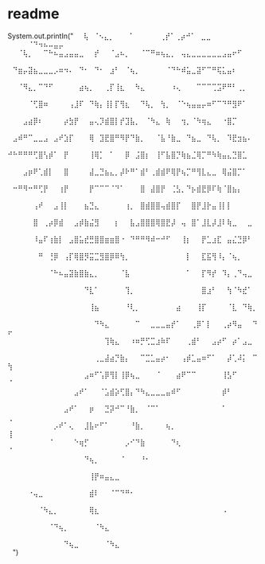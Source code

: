 # readme
System.out.printIn("⠀⠀⢧⠀⠈⠢⣄⡀⠀⠀⠀⠁⠀⠀⠀⠀⠀⢀⡞⠁⢀⡴⠚⠁⠀⣀⣀⠀⠀⠀⠀⠀⠀⠀⠀⠀⠀⠀⠀⠀⠈⠙⠲⠦⠤⣤⡤⠀⠀⠀
⠀⠀⠈⢧⡀⠀⠀⠉⠓⠦⣤⣠⣤⣤⣀⠀⠀⡞⠀⠀⠈⣠⠦⡀⠀⠀⠈⠉⠛⠶⢦⣄⡀⠀⢤⣄⣀⣀⣀⣀⣀⣀⣠⣤⠖⠋⠀⠀⠀⠀
⠀⠙⣶⡤⣽⣦⣀⣀⣀⡠⠶⠲⠄⠀⠙⠂⠀⠙⠂⠀⣰⠃⠀⠈⢦⡀⠀⠀⠀⠀⠀⠈⠙⠓⠾⣥⣀⣽⠋⠉⠛⢯⣅⣤⠆⠀⠀⠀⠀⠀
⠀⠀⠈⠻⣄⡀⠉⠙⠋⠀⠀⠀⠀⠀⣴⢦⡀⠀⠀⢀⡏⢸⣆⠀⠀⠳⣄⠀⠀⠀⠀⠀⠰⢄⠀⠀⠀⠉⠉⠉⢉⣩⠟⠛⠃⢀⡀⠀⠀⠀
⠀⠀⠀⠀⠈⢋⣿⠶⠀⠀⠀⠀⢠⣸⠏⠀⠙⢷⡄⢸⡇⡏⢻⣆⠀⠀⠙⢧⡀⠀⢳⡀⠀⠈⠑⢦⣤⣤⡤⠶⠋⠉⠙⠛⣻⠟⠁⠀⠀⠀
⠀⠀⠀⣠⣴⡿⠆⠀⠀⠀⠀⡴⣳⡟⠀⠀⣤⢄⡹⣾⣿⡇⡞⣹⣧⡀⠀⠈⠳⣄⠀⢷⠀⠀⢲⡀⠈⠳⢶⣄⠀⠀⠐⣿⡉⠀⠀⠀⠀⠀
⠀⣠⠾⠛⠉⣀⣀⣠⠀⣠⠞⣱⡏⠀⠀⠀⢿⠀⣹⣟⣿⠛⠻⡟⠙⣷⡀⠀⠀⠈⣧⠘⣷⣀⠀⠙⣦⣀⠀⠙⢧⡀⠀⠹⣟⣲⣦⠄⠀⠀
⠚⠓⠛⠛⠛⢋⣿⢣⡾⠁⠀⡟⠀⠀⠀⠀⢸⢿⡁⠀⠁⠀⠀⡿⠀⣨⣿⡆⠀⢸⠋⣧⣿⡙⢷⣦⣈⢿⡉⠛⠳⢷⣤⣄⣙⣿⣁⠀⠀⠀
⠀⠀⠀⣠⡶⠟⢁⣾⡇⠀⠀⣿⠀⠀⠀⠀⣼⣀⣙⣦⣄⡀⡼⠗⠛⠁⣾⠃⢀⣾⣾⠟⢿⡟⢦⡉⠛⢻⣇⣄⣀⠀⢿⣬⣿⡉⠁⠀⠀⠀
⠀⠒⠛⠻⠒⠛⢋⡟⠀⠀⢰⡟⠀⠀⠀⠀⡟⠉⠉⠉⠈⠙⠁⠀⠀⠀⣿⠀⣼⣿⡟⠀⢈⣣⡀⠙⡦⣾⣟⡿⠏⢷⠈⣿⣦⡄⠀⠀⠀⠀
⠀⠀⠀⠀⠀⢠⠞⠀⠀⣠⢸⡇⠀⠀⠀⣦⣙⣄⠀⠀⠀⠀⠀⢰⡀⠀⣿⣾⣿⣿⢤⣾⣿⡏⠀⠀⣿⡟⣸⡗⣤⢸⡇⡇⠀⠀⠀⠀⠀⠀
⠀⠀⠀⠀⠀⣿⠀⢀⡴⡿⣾⠀⠀⣠⡾⣷⣬⣻⠀⠀⠀⡆⠀⠀⣧⣠⣿⣿⣿⢿⣿⣟⡼⠀⢤⠀⣿⠁⣸⣇⡼⣸⠇⢷⣀⠀⠀⣀⠀⠀
⠀⠀⠀⠀⠀⠸⣤⠏⢰⣷⡇⠀⣠⣿⣥⣞⣛⣿⣿⣶⣶⣿⠐⠀⠙⠛⠛⠻⠾⠒⠚⠋⠀⠀⢸⡆⠀⠀⡟⣁⣰⣏⠀⣤⣌⣙⡿⠃⠀⠀
⠀⠀⠀⠀⠀⠀⠛⠀⢘⡿⠀⢠⡏⢿⣿⡻⣭⣉⣻⣿⡿⠿⢳⡀⠀⠀⠀⠀⠀⠀⠀⠀⠀⠀⠀⡇⠀⠀⣏⣯⢻⠸⡄⠈⢦⡀⠀⠀⠀⠀
⠀⠀⠀⠀⠀⠀⠀⠀⠈⠓⠦⣤⣽⣷⣿⣷⣄⡀⠀⠀⠀⠀⠈⣧⠀⠀⠀⠀⠀⠀⠀⠀⠀⠀⠀⠁⠀⠀⡏⠻⡞⠀⠹⡄⢀⠙⢤⣀⠀⠀
⠀⠀⠀⠀⠀⠀⠀⠀⠀⠀⠀⠀⠀⠀⠀⠙⣇⠁⠀⠀⠀⠀⠀⢹⡀⠀⠀⠀⠀⠀⠀⠀⠀⠀⠀⠀⠀⠀⣿⣰⠃⠀⠀⢳⠈⠳⣞⠁⠀⠀
⠀⠀⠀⠀⠀⠀⠀⠀⠀⠀⠀⠀⠀⠀⠀⠀⢸⣦⠀⠀⠀⠀⠀⠘⢇⡀⠀⠀⠀⠀⠀⠀⠀⣴⠀⠀⠀⢸⡏⠀⠀⠀⠀⠈⣇⠀⠙⢷⡀⠀
⠀⠀⠀⠀⠀⠀⠀⠀⠀⠀⠀⠀⠀⠀⠀⠀⠀⠙⠳⣄⠀⠀⠀⠀⠀⠉⠀⠀⣀⣀⣀⣤⡞⠁⠀⠀⢀⡿⠁⡇⠀⠀⢀⡴⠻⣤⠀⠀⠙⠖
⠀⠀⠀⠀⠀⠀⠀⠀⠀⠀⠀⠀⠀⠀⠀⠀⠀⠀⠀⢹⢷⣄⠀⠀⠰⠶⡛⢋⣉⣰⠷⠏⠀⠀⠀⢀⣾⠃⠀⠀⣠⡴⠋⠀⡴⠁⣠⣀⠀⠀
⠀⠀⠀⠀⠀⠀⠀⠀⠀⠀⠀⠀⠀⠀⠀⠀⠀⢀⣀⣼⣴⡙⣷⡄⠀⠀⠉⣉⣁⣤⡴⠂⠀⠀⢠⡾⣁⣤⠶⠋⠁⠀⠀⡼⢁⠼⡅⠀⠉⢳
⠀⠀⠀⠀⠀⠀⠀⠀⠀⠀⠀⠀⠀⠀⠀⣠⠶⠋⢡⡿⢻⡇⢸⡿⢦⣀⠀⠀⠀⠈⠀⠀⠀⣴⠟⠉⠉⠀⠀⠀⠀⠀⢸⣣⠋⠀⠀⠀⠀⠈
⠀⠀⠀⠀⠀⠀⠀⠀⠀⠀⠀⠀⠀⣠⠞⠁⠀⠀⠈⣡⣾⡵⢋⣿⡄⠙⠳⣄⣀⣀⣀⣤⠾⠋⠀⠀⠀⠀⠀⠀⠀⠀⡾⠃⠀⠀⠀⠀⠀⠀
⠀⠀⠀⠀⠀⠀⠀⠀⠀⠀⠀⣠⠞⠁⠀⠀⡶⠀⠀⣙⡽⠚⠉⠘⣷⡀⠀⠈⠉⠁⠀⠀⠀⠀⠀⠀⠀⠀⠀⠀⠀⠀⠁⠀⠀⠀⠀⠀⠀⢀
⠀⠀⠀⠀⠀⠀⠀⠀⠀⡠⠞⠁⢄⠀⠀⣸⣧⠖⠋⠁⠀⠀⠀⠀⠘⣷⡀⠀⠀⠀⠀⢦⡀⠀⠀⠀⠀⠀⠀⠀⠀⠀⠀⠀⠀⠀⠀⠀⠀⢸
⠀⠀⠀⠀⠀⠀⠀⠀⠈⠀⠀⠀⠀⠑⢶⡋⠀⠀⠀⠀⠀⠀⠀⡠⠊⠙⣷⠀⠀⠀⠀⠀⠙⢆⠀⠀⠀⠀⠀⠀⠀⠀⠀⠀⠀⠀⠀⠀⠀⠈
⠀⠀⠀⠀⠀⠀⠀⠀⠀⠀⠀⠀⠀⠀⠀⠙⢦⡀⠀⠀⠀⠀⠈⠀⠀⠀⠘⠂⠀⠀⠀⠀⠀⠀⠀⠀⠀⠀⠀⠀⠀⠀⠀⠀⠀⠀⠀⠀⠀⠀
⠀⠀⠀⠀⠀⠀⠀⠀⠀⠀⠀⠀⠀⠀⠀⠀⢸⡟⠶⣤⣄⣀⠀⠀⠀⠀⠀⠀⠀⠀⠀⠀⠀⠀⠀⠀⠀⠀⠀⠀⠀⠀⠀⠀⠀⠀⠀⠀⠀⠀
⠀⠀⠀⠀⠐⢤⣀⠀⠀⠀⠀⠀⠀⠀⠀⠀⣾⠇⠀⠀⠈⠉⠙⠛⠂⠀⠀⠀⠀⠀⠀⠀⠀⠀⠀⠀⠀⠀⠀⠀⠀⠀⠀⠀⠀⠀⠀⠀⠀⠀
⠀⠀⠀⠀⠀⠀⠈⠳⣄⡀⠀⠀⠀⠀⠀⠀⢿⣆⠀⠀⠀⠀⠀⠀⠀⠀⠀⠀⠀⠀⠀⠀⠀⠀⠀⠀⠀⠀⠀⠀⠀⠀⠠⠀⠀⠀⠀⠀⠀⠀
⠀⠀⠀⠀⠀⠀⠀⠀⠈⠙⢦⡀⠀⠀⠀⠀⠀⠈⠳⣄⠀⠀⠀⠀⠀⠀⠀⠀⠀⠀⠀⠀⠀⠀⠀⠀⠀⠀⠀⠀⠀⠀⠀⠀⠀⠀⠀⠀⠀⠀
⠀⠀⠀⠀⠀⠀⠀⠀⠀⠀⠀⠙⢦⣀⠀⠀⠀⠀⠀⠈⠳⣄⠀⠀⠀⠀⠀⠀⠀⠀⠀⠀⠀⠀⠀⠀⠀⠀⠀⠀⠀⠀⠀⠀⠀⠀⠀⠀⠀⠀")
